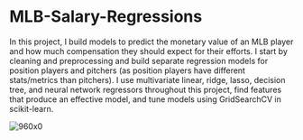 # MLB-Salary-Regressions
In this project, I build models to predict the monetary value of an MLB player and how much compensation they should expect for their efforts. I start by cleaning and preprocessing and build separate regression models for position players and pitchers (as position players have different stats/metrics than pitchers). I use multivariate linear, ridge, lasso, decision tree, and neural network regressors throughout this project, find features that produce an effective model, and tune models using GridSearchCV in scikit-learn.


![960x0](https://user-images.githubusercontent.com/81653555/185428766-b9a20ef0-4869-4664-b3b1-363767ed96b1.jpg)
